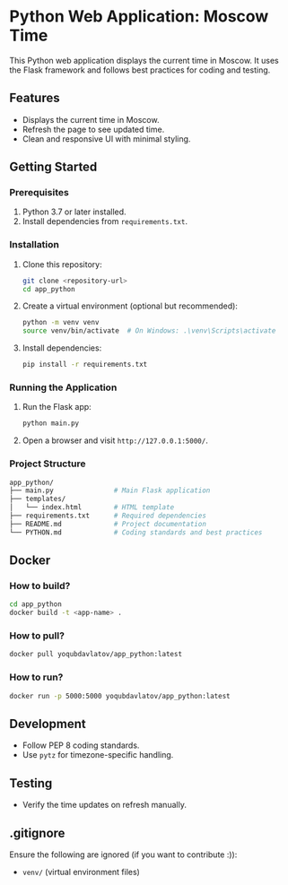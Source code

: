 # Python Web Application: Moscow Time

This Python web application displays the current time in Moscow. It uses the Flask framework and follows best practices for coding and testing.

## Features

- Displays the current time in Moscow.
- Refresh the page to see updated time.
- Clean and responsive UI with minimal styling.

## Getting Started

### Prerequisites

1. Python 3.7 or later installed.
2. Install dependencies from `requirements.txt`.

### Installation

1. Clone this repository:

   ```bash
   git clone <repository-url>
   cd app_python
   ```

2. Create a virtual environment (optional but recommended):

   ```bash
   python -m venv venv
   source venv/bin/activate  # On Windows: .\venv\Scripts\activate
   ```

3. Install dependencies:

   ```bash
   pip install -r requirements.txt
   ```

### Running the Application

1. Run the Flask app:

   ```bash
   python main.py
   ```

2. Open a browser and visit `http://127.0.0.1:5000/`.

### Project Structure

```bash
app_python/
├── main.py               # Main Flask application
├── templates/
│   └── index.html        # HTML template
├── requirements.txt      # Required dependencies
├── README.md             # Project documentation
└── PYTHON.md             # Coding standards and best practices
```

## Docker

### How to build?

   ```bash
   cd app_python
   docker build -t <app-name> .
   ```

### How to pull?

   ```bash
   docker pull yoqubdavlatov/app_python:latest
   ```

### How to run?

   ```bash
   docker run -p 5000:5000 yoqubdavlatov/app_python:latest
   ```

## Development

- Follow PEP 8 coding standards.
- Use `pytz` for timezone-specific handling.

## Testing

- Verify the time updates on refresh manually.

## .gitignore

Ensure the following are ignored (if you want to contribute :)):

- `venv/` (virtual environment files)
